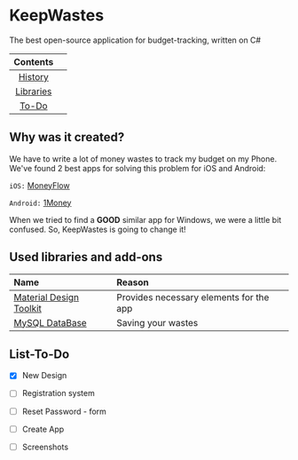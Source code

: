 # KeepWastes
The best open-source application for budget-tracking, written on C#

| Contents |  |
| :---: | :--- |
| [History](./#why-was-it-created) |  |
| [Libraries](./#used-libraries-and-add-ons) |  |
| [To-Do](./#list-to-do) |  |

## Why was it created?

We have to write a lot of money wastes to track my budget on my Phone. We've found 2 best apps for solving this problem for iOS and Android:

`iOS:` [MoneyFlow](https://itunes.apple.com/RU/app/id900890647)

`Android:` [1Money](https://play.google.com/store/apps/details?id=org.pixelrush.moneyiq&hl=ru)

When we tried to find a **GOOD** similar app for Windows, we were a little bit confused. So, KeepWastes is going to change it!

## Used libraries and add-ons

| Name | Reason |
| :--- | :--- |
| [Material Design Toolkit](https://github.com/ButchersBoy/MaterialDesignInXamlToolkit) | Provides necessary elements for the app |
| [MySQL DataBase](https://dev.mysql.com/downloads/workbench/) | Saving your wastes |

## List-To-Do

* [x]  New Design
* [ ]  Registration system
* [ ]  Reset Password - form
* [ ]  Create App
* [ ]  Screenshots

